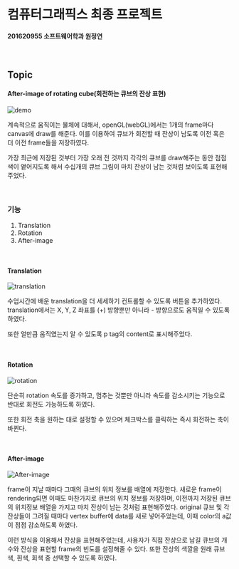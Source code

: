 # 컴퓨터그래픽스 최종 프로젝트


#### 201620955 소프트웨어학과 원정연

<br>

## Topic
#### After-image of rotating cube(회전하는 큐브의 잔상 표현)

![demo](http://git.ajou.ac.kr/WJY/webgl_project/raw/master/readme_image/demo.gif)

계속적으로 움직이는 물체에 대해서, openGL(webGL)에서는 1개의 frame마다 canvas에 draw를 해준다. 
이를 이용하여 큐브가 회전할 때 잔상이 남도록 이전 혹은 더 이전 frame들을 저장하였다. 

가장 최근에 저장된 것부터 가장 오래 전 것까지 각각의 큐브를 draw해주는 동안 점점 색이 옅어지도록 해서 수십개의 큐브 그림이 마치 잔상이 남는 것처럼 보이도록 표현해주었다.

<br>

### 기능
1. Translation
2. Rotation
3. After-image

<br>

#### Translation

![translation](http://git.ajou.ac.kr/WJY/webgl_project/raw/master/readme_image/translation.JPG)

수업시간에 배운 translation을 더 세세하기 컨트롤할 수 있도록 버튼을 추가하였다.
translation에서는 X, Y, Z 좌표를 (+) 방향뿐만 아니라 - 방향으로도 움직일 수 있도록 하였다.

또한 얼만큼 움직였는지 알 수 있도록 p tag의 content로 표시해주었다.

<br>

#### Rotation

![rotation](http://git.ajou.ac.kr/WJY/webgl_project/raw/master/readme_image/rotation.JPG)

단순히 rotation 속도를 증가하고, 멈추는 것뿐만 아니라 속도를 감소시키는 기능으로 반대로 회전도 가능하도록 하였다.

또한 회전 축을 원하는 대로 설정할 수 있으며 체크박스를 클릭하는 즉시 회전하는 축이 바뀐다.

<br>

#### After-image

![After-image](http://git.ajou.ac.kr/WJY/webgl_project/raw/master/readme_image/afterimage.JPG)

frame이 지날 때마다 그때의 큐브의 위치 정보를 배열에 저장한다. 
새로운 frame이 rendering되면 이때도 마찬가지로 큐브의 위치 정보를 저장하며, 이전까지 저장된 큐브의 위치정보 배열을 가지고 마치 잔상이 남는 것처럼 표현해주었다.
original 큐브 및 각 잔상들이 그려질 때마다 vertex buffer에 data를 새로 넣어주었는데, 이때 color의 a값이 점점 감소하도록 하였다.

이런 방식을 이용해서 잔상을 표현해주었는데, 사용자가 직접 잔상으로 남길 큐브의 개수와 잔상을 표현할 frame의 빈도를 설정해줄 수 있다. 
또한 잔상의 색깔을 원래 큐브 색, 흰색, 회색 중 선택할 수 있도록 하였다.
